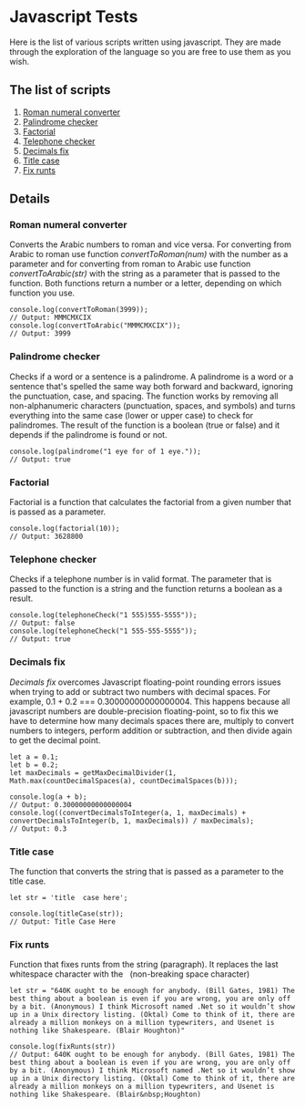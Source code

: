 # Javascript Tests

Here is the list of various scripts written using javascript. They are made through the exploration of the language so you are free to use them as you wish.

## The list of scripts

1. [Roman numeral converter](#roman-numeral-converter)
2. [Palindrome checker](#palindrome-checker)
3. [Factorial](#factorial)
4. [Telephone checker](#telephone-checker)
5. [Decimals fix](#decimals-fix)
6. [Title case](#title-case)
7. [Fix runts](#fix-runts)

## Details

### Roman numeral converter

Converts the Arabic numbers to roman and vice versa.
For converting from Arabic to roman use function *convertToRoman(num)* with the number as a parameter and for converting from roman to Arabic use function *convertToArabic(str)* with the string as a parameter that is passed to the function. Both functions return a number or a letter, depending on which function you use.

```
console.log(convertToRoman(3999));
// Output: MMMCMXCIX
console.log(convertToArabic("MMMCMXCIX"));
// Output: 3999
```

### Palindrome checker

Checks if a word or a sentence is a palindrome. A palindrome is a word or a sentence that's spelled the same way both forward and backward, ignoring the punctuation, case, and spacing. The function works by removing all non-alphanumeric characters (punctuation, spaces, and symbols) and turns everything into the same case (lower or upper case) to check for palindromes. The result of the function is a boolean (true or false) and it depends if the palindrome is found or not.

```
console.log(palindrome("1 eye for of 1 eye."));
// Output: true
```

### Factorial

Factorial is a function that calculates the factorial from a given number that is passed as a parameter.

```
console.log(factorial(10));
// Output: 3628800
```

### Telephone checker

Checks if a telephone number is in valid format. The parameter that is passed to the function is a string and the function returns a boolean as a result.

```
console.log(telephoneCheck("1 555)555-5555"));
// Output: false
console.log(telephoneCheck("1 555-555-5555"));
// Output: true
```

### Decimals fix

*Decimals fix* overcomes Javascript floating-point rounding errors issues when trying to add or subtract two numbers with decimal spaces. For example, 0.1 + 0.2 === 0.30000000000000004. This happens because all javascript numbers are double-precision floating-point, so to fix this we have to determine how many decimals spaces there are, multiply to convert numbers to integers, perform addition or subtraction, and then divide again to get the decimal point.

```
let a = 0.1;
let b = 0.2;
let maxDecimals = getMaxDecimalDivider(1, Math.max(countDecimalSpaces(a), countDecimalSpaces(b)));

console.log(a + b);
// Output: 0.30000000000000004
console.log((convertDecimalsToInteger(a, 1, maxDecimals) + convertDecimalsToInteger(b, 1, maxDecimals)) / maxDecimals);
// Output: 0.3
```

### Title case

The function that converts the string that is passed as a parameter to the title case.

```
let str = 'title  case here';

console.log(titleCase(str));
// Output: Title Case Here
```

### Fix runts

Function that fixes runts from the string (paragraph). It replaces the last whitespace character with the &nbsp; (non-breaking space character)

```
let str = "640K ought to be enough for anybody. (Bill Gates, 1981) The best thing about a boolean is even if you are wrong, you are only off by a bit. (Anonymous) I think Microsoft named .Net so it wouldn’t show up in a Unix directory listing. (Oktal) Come to think of it, there are already a million monkeys on a million typewriters, and Usenet is nothing like Shakespeare. (Blair Houghton)"

console.log(fixRunts(str))
// Output: 640K ought to be enough for anybody. (Bill Gates, 1981) The best thing about a boolean is even if you are wrong, you are only off by a bit. (Anonymous) I think Microsoft named .Net so it wouldn’t show up in a Unix directory listing. (Oktal) Come to think of it, there are already a million monkeys on a million typewriters, and Usenet is nothing like Shakespeare. (Blair&nbsp;Houghton)
```
